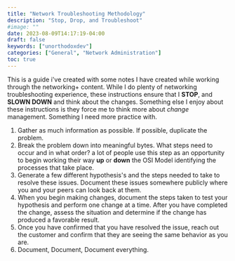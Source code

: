```yaml
---
title: "Network Troubleshooting Methodology"
description: "Stop, Drop, and Troubleshoot"
#image: ""
date: 2023-08-09T14:17:19-04:00
draft: false
keywords: ["unorthodoxdev"]
categories: ["General", "Network Administration"]
toc: true
---
```


This is a guide i've created with some notes I have created while working through the networking+ content. While I do plenty of networking troubleshooting experience, these instructions ensure that I **STOP**, and **SLOWN DOWN** and think about the changes. Something else I enjoy about these instructions is they force me to think more about *change* management. Something I need more practice with.

1. Gather as much information as possible. If possible, duplicate the problem.
2. Break the problem down into meaningful bytes. What steps need to occur and in what order? a lot of people use this step as an opportunity to begin working their way **up** or **down** the OSI Model identifying the processes that take place.
3. Generate a few different hypothesis's and the steps needed to take to resolve these issues. Document these issues somewhere publicly where you and your peers can look back at them.
4. When you begin making changes, document the steps taken to test your hypothesis and perform one change at a time. After you have completed the change, assess the situation and determine if the change has produced a favorable result.
5. Once you have confirmed that you have resolved the issue, reach out the customer and confirm that they are seeing the same behavior as you are.
6. Document, Document, Document everything.
